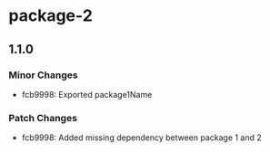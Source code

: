 # package-2

## 1.1.0
### Minor Changes

- fcb9998: Exported package1Name

### Patch Changes

- fcb9998: Added missing dependency between package 1 and 2
